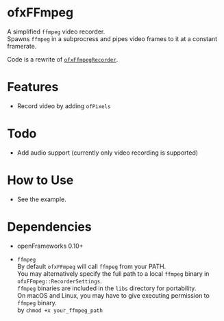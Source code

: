 # ofxFFmpeg

A simplified `ffmpeg` video recorder.  
Spawns `ffmpeg` in a subprocress and pipes video frames to it at a constant framerate.

Code is a rewrite of [`ofxFfmpegRecorder`](https://github.com/Furkanzmc/ofxFFmpegRecorder).

# Features

- Record video by adding `ofPixels`

# Todo

- Add audio support (currently only video recording is supported)

# How to Use

 - See the example.

# Dependencies

 - openFrameworks 0.10+

 - `ffmpeg`  
  By default `ofxFFmpeg` will call `ffmpeg` from your PATH.  
  You may alternatively specify the full path to a local `ffmpeg` binary in `ofxFFmpeg::RecorderSettings`.  
  `ffmpeg` binaries are included in the `libs` directory for portability.  
  On macOS and Linux, you may have to give executing permission to `ffmpeg` binary.  
  by `chmod +x your_ffmpeg_path`
